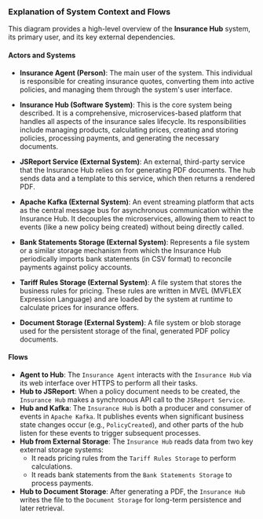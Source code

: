### Explanation of System Context and Flows

This diagram provides a high-level overview of the **Insurance Hub** system, its primary user, and
its key external dependencies.

#### Actors and Systems

* **Insurance Agent (Person)**: The main user of the system. This individual is responsible for
  creating insurance quotes, converting them into active policies, and managing them through the
  system's user interface.

* **Insurance Hub (Software System)**: This is the core system being described. It is a
  comprehensive, microservices-based platform that handles all aspects of the insurance sales
  lifecycle. Its responsibilities include managing products, calculating prices, creating and
  storing policies, processing payments, and generating the necessary documents.

* **JSReport Service (External System)**: An external, third-party service that the Insurance Hub
  relies on for generating PDF documents. The hub sends data and a template to this service, which
  then returns a rendered PDF.

* **Apache Kafka (External System)**: An event streaming platform that acts as the central message
  bus for asynchronous communication within the Insurance Hub. It decouples the microservices,
  allowing them to react to events (like a new policy being created) without being directly called.

* **Bank Statements Storage (External System)**: Represents a file system or a similar storage
  mechanism from which the Insurance Hub periodically imports bank statements (in CSV format) to
  reconcile payments against policy accounts.

* **Tariff Rules Storage (External System)**: A file system that stores the business rules for
  pricing. These rules are written in MVEL (MVFLEX Expression Language) and are loaded by the system
  at runtime to calculate prices for insurance offers.

* **Document Storage (External System)**: A file system or blob storage used for the persistent
  storage of the final, generated PDF policy documents.

#### Flows

* **Agent to Hub**: The `Insurance Agent` interacts with the `Insurance Hub` via its web interface
  over HTTPS to perform all their tasks.
* **Hub to JSReport**: When a policy document needs to be created, the `Insurance Hub` makes a
  synchronous API call to the `JSReport Service`.
* **Hub and Kafka**: The `Insurance Hub` is both a producer and consumer of events in
  `Apache Kafka`. It publishes events when significant business state changes occur (e.g.,
  `PolicyCreated`), and other parts of the hub listen for these events to trigger subsequent
  processes.
* **Hub from External Storage**: The `Insurance Hub` reads data from two key external storage
  systems:
    * It reads pricing rules from the `Tariff Rules Storage` to perform calculations.
    * It reads bank statements from the `Bank Statements Storage` to process payments.
* **Hub to Document Storage**: After generating a PDF, the `Insurance Hub` writes the file to the
  `Document Storage` for long-term persistence and later retrieval.